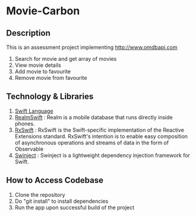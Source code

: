 # Movie-Carbon

## Description
This is an assessment project implementing http://www.omdbapi.com
1.  Search for movie and get array of movies
2.  View movie details
3.  Add movie to favourite
4.  Remove movie from favourite

##  Technology & Libraries
1.  [Swift Language]("https://docs.swift.org/swift-book/")
2.  [RealmSwift](targetURL "https://realm.io/") : Realm is a mobile database that runs directly inside phones.
3.  [RxSwift](targetURL "https://github.com/ReactiveX/RxSwift") : RxSwift is the Swift-specific implementation of the Reactive Extensions standard. RxSwift's intention is to enable easy composition of asynchronous operations and streams of data in the form of Observable 
4.  [Swinject](targetURL "https://github.com/Swinject/Swinject") : Swinject is a lightweight dependency injection framework for Swift.

##  How to Access Codebase
1.  Clone the repository
2.  Do "git install" to install dependencies 
3.  Run the app upon successful build of the project

